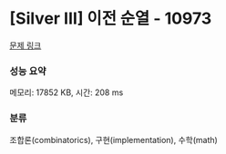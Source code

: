 # [Silver III] 이전 순열 - 10973 

[문제 링크](https://www.acmicpc.net/problem/10973) 

### 성능 요약

메모리: 17852 KB, 시간: 208 ms

### 분류

조합론(combinatorics), 구현(implementation), 수학(math)

